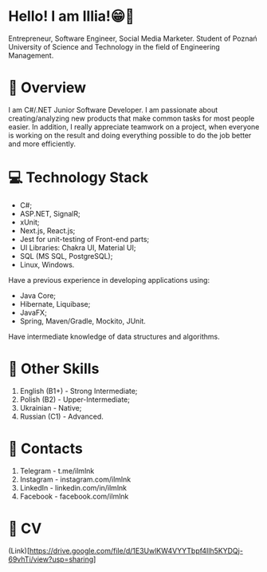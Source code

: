 # Hello! I am Illia!😁🤙

Entrepreneur, Software Engineer, Social Media Marketer.
Student of Poznań University of Science and Technology in the field of Engineering Management.

# 🔎 Overview

I am C#/.NET Junior Software Developer. I am passionate about creating/analyzing new products that make common tasks for most people easier. In addition, I really appreciate teamwork on a project, when everyone is working on the result and doing everything possible to do the job better and more efficiently. 

# 💻 Technology Stack

- C#;
- ASP.NET, SignalR;
- xUnit;
- Next.js, React.js;
- Jest for unit-testing of Front-end parts;
- UI Libraries: Chakra UI, Material UI;
- SQL (MS SQL, PostgreSQL);
- Linux, Windows.

Have a previous experience in developing applications using:
- Java Core;
- Hibernate, Liquibase;
- JavaFX;
- Spring, Maven/Gradle, Mockito, JUnit.

Have intermediate knowledge of data structures and algorithms.

# 📑 Other Skills

1. English (B1+) - Strong Intermediate;
2. Polish (B2) - Upper-Intermediate;
3. Ukrainian - Native;
4. Russian (C1) - Advanced.

# 📱 Contacts
1. Telegram - t.me/ilmlnk
2. Instagram - instagram.com/ilmlnk
3. LinkedIn - linkedin.com/in/ilmlnk
4. Facebook - facebook.com/ilmlnk

# 📄 CV
(Link)[https://drive.google.com/file/d/1E3UwlKW4VYYTbpf4Ilh5KYDQj-69vhTi/view?usp=sharing]
<!---
ilmlnk/ilmlnk is a ✨ special ✨ repository because its `README.md` (this file) appears on your GitHub profile.
You can click the Preview link to take a look at your changes.
--->
